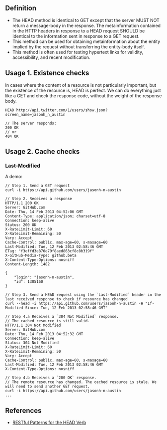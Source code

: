 ## Definition

- The HEAD method is identical to GET except that the server MUST NOT return a message-body in the response. The metainformation contained in the HTTP headers in response to a HEAD request SHOULD be identical to the information sent in response to a GET request.
- This method can be used for obtaining metainformation about the entity implied by the request without transferring the entity-body itself.
- This method is often used for testing hypertext links for validity, accessibility, and recent modification.

## Usage 1. Existence checks

In cases where the content of a resource is not particularly important, but the existence of the resource is, HEAD is perfect. We can do everything just like a GET and check the response code, without the weight of the response body.

```
HEAD http://api.twitter.com/1/users/show.json?screen_name=jasonh_n_austin

// The server responds:
200 OK
// or
404 OK
```

## Usage 2. Cache checks

### Last-Modified

A demo:

```
// Step 1. Send a GET request
curl -i https://api.github.com/users/jasonh-n-austin

// Step 2. Receives a response
HTTP/1.1 200 OK
Server: GitHub.com
Date: Thu, 14 Feb 2013 04:52:06 GMT
Content-Type: application/json; charset=utf-8
Connection: keep-alive
Status: 200 OK
X-RateLimit-Limit: 60
X-RateLimit-Remaining: 50
Vary: Accept
Cache-Control: public, max-age=60, s-maxage=60
Last-Modified: Tue, 12 Feb 2013 02:58:46 GMT
ETag: "f3effd3e870e79f8aed863cf8c8b319f"
X-GitHub-Media-Type: github.beta
X-Content-Type-Options: nosniff
Content-Length: 1482

{
	"login": "jasonh-n-austin",
	"id": 1305160
}

// Step 3. Send a HEAD request using the `Last-Modified` header in the last received response to check if resource has changed
curl --head -i https://api.github.com/users/jasonh-n-austin -H "If-Modified-Since: Tue, 12 Feb 2013 02:58:46 GMT"

// Step 4.a Receives a `304 Not Modified` response.
// The cached resource is still valid.
HTTP/1.1 304 Not Modified
Server: GitHub.com
Date: Thu, 14 Feb 2013 04:52:32 GMT
Connection: keep-alive
Status: 304 Not Modified
X-RateLimit-Limit: 60
X-RateLimit-Remaining: 50
Vary: Accept
Cache-Control: public, max-age=60, s-maxage=60
Last-Modified: Tue, 12 Feb 2013 02:58:46 GMT
X-Content-Type-Options: nosniff

// Step 4.b Receives a `200 OK` response.
// The remote resource has changed. The cached resource is stale. We will need to send another GET request.
curl -i https://api.github.com/users/jasonh-n-austin
...
```

## References

- [RESTful Patterns for the HEAD Verb](http://www.pragmaticapi.com/blog/2013/02/14/restful-patterns-for-the-head-verb)
